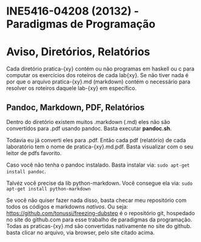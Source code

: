 INE5416-04208 (20132) - Paradigmas de Programação
================

# Aviso, Diretórios, Relatórios

Cada diretório pratica-{xy} contém ou não programas
em haskell ou c para computar os exercícios dos roteiros
de cada lab{xy}. Se não tiver nada é por que o arquivo
pratica-{xy}.md (markdown) contém o necessário para resolver
os roteiros daquele lab-{xy} em específico.

## Pandoc, Markdown, PDF, Relatórios

Dentro do diretório existem muitos .markdown (.md) eles não
são convertídos para .pdf usando pandoc. Basta executar __pandoc.sh__.

Todavia eu já converti eles para .pdf. Então cada pdf (relatório)
de cada laboratório tem o nome de pratica-{xy}.md.pdf. Basta visualizar
com o seu leitor de pdfs favorito.

Caso você não tenha o pandoc instalado. Basta instalar via: `sudo apt-get install pandoc`.

Talvéz você precise da lib python-markdown. Você consegue ela via: `sudo apt-get install python-markdown`

Se você não quiser fazer nada disso, basta checar meu repositório com todos
os códigos e markdowns _nativos_. Ou seja: https://github.com/tonussi/freezing-dubstep é o repositório git, hospedado no site do github.com para esse trabalho de paradigmas da programação. Todas as praticas-{xy}.md são convertidas nativamente no site do github. basta clicar no arquivo, via browser, pelo site citado acima.

